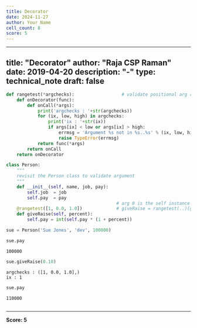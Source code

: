 ```yaml
---
title: Decorator
date: 2024-11-27
author: Your Name
cell_count: 8
score: 5
---
```


---
title: "Decorator"
author: "Raja CSP Raman"
date: 2019-04-20
description: "-"
type: technical_note
draft: false
---

```python
def rangetest(*argchecks):                  # validate positional arg ranges
    def onDecorator(func):
        def onCall(*args):
            print('argchecks : '+str(argchecks))
            for (ix, low, high) in argchecks:
                print('ix : '+str(ix))
                if args[ix] < low or args[ix] > high:
                    errmsg = 'Argument %s not in %s..%s' % (ix, low, high)
                    raise TypeError(errmsg)
            return func(*args)
        return onCall
    return onDecorator
```


```python
class Person:  
    """
    revisit the Person class to validate argument
    """
    def __init__(self, name, job, pay):
        self.job  = job
        self.pay  = pay
                                          # arg 0 is the self instance here
    @rangetest([1, 0.0, 1.0])             # giveRaise = rangetest(..)(giveRaise)
    def giveRaise(self, percent):
        self.pay = int(self.pay * (1 + percent))
```


```python
sue = Person('Sue Jones', 'dev', 100000)
```


```python
sue.pay
```




    100000




```python
sue.giveRaise(0.10)
```

    argchecks : ([1, 0.0, 1.0],)
    ix : 1



```python
sue.pay
```




    110000




```python

```


---
**Score: 5**